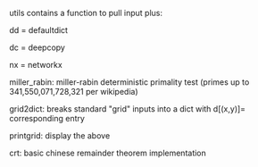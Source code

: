 utils contains a function to pull input plus:

dd = defaultdict

dc = deepcopy

nx = networkx

miller_rabin: miller-rabin deterministic primality test (primes up to 341,550,071,728,321 per wikipedia)

grid2dict: breaks standard "grid" inputs into a dict with d[(x,y)]= corresponding entry

printgrid: display the above

crt: basic chinese remainder theorem implementation



